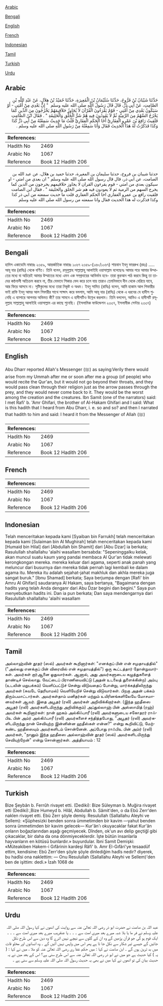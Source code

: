 [Arabic](#arabic)

[Bengali](#bengali)

[English](#english)

[French](#french)

[Indonesian](#indonesian)

[Tamil](#tamil)

[Turkish](#turkish)

[Urdu](#urdu)

## Arabic


<div dir="rtl" lang="ar" style={{fontSize:'larger',backgroundColor:'#f8f9fa',padding:20}}>
حَدَّثَنَا شَيْبَانُ بْنُ فَرُّوخَ، حَدَّثَنَا سُلَيْمَانُ بْنُ الْمُغِيرَةِ، حَدَّثَنَا حُمَيْدُ بْنُ هِلاَلٍ، عَنْ عَبْدِ اللَّهِ بْنِ الصَّامِتِ، عَنْ أَبِي ذَرٍّ، قَالَ قَالَ رَسُولُ اللَّهِ صلى الله عليه وسلم ‏ "‏ إِنَّ بَعْدِي مِنْ أُمَّتِي - أَوْ سَيَكُونُ بَعْدِي مِنْ أُمَّتِي - قَوْمٌ يَقْرَءُونَ الْقُرْآنَ لاَ يُجَاوِزُ حَلاَقِيمَهُمْ يَخْرُجُونَ مِنَ الدِّينِ كَمَا يَخْرُجُ السَّهْمُ مِنَ الرَّمِيَّةِ ثُمَّ لاَ يَعُودُونَ فِيهِ هُمْ شَرُّ الْخَلْقِ وَالْخَلِيقَةِ ‏"‏ ‏.‏ فَقَالَ ابْنُ الصَّامِتِ فَلَقِيتُ رَافِعَ بْنَ عَمْرٍو الْغِفَارِيَّ أَخَا الْحَكَمِ الْغِفَارِيِّ قُلْتُ مَا حَدِيثٌ سَمِعْتُهُ مِنْ أَبِي ذَرٍّ كَذَا وَكَذَا فَذَكَرْتُ لَهُ هَذَا الْحَدِيثَ فَقَالَ وَأَنَا سَمِعْتُهُ مِنْ رَسُولِ اللَّهِ صلى الله عليه وسلم ‏.‏
</div>
<div style={{backgroundColor:'#f8f9fa',padding:20, marginBottom: 10}}><table> <thead> <tr> <th>References:</th> <th></th> </tr> </thead> <tbody><tr><td>Hadith No</td><td>2469</td></tr><tr><td>Arabic No</td><td>1067</td></tr><tr><td>Reference</td><td>Book 12 Hadith 206</td></tr></tbody></table></div>


<div dir="rtl" lang="ar" style={{fontSize:'larger',backgroundColor:'#f8f9fa',padding:20}}>
حدثنا شيبان بن فروخ، حدثنا سليمان بن المغيرة، حدثنا حميد بن هلال، عن عبد الله بن الصامت، عن ابي ذر، قال قال رسول الله صلى الله عليه وسلم " ان بعدي من امتي - او سيكون بعدي من امتي - قوم يقرءون القران لا يجاوز حلاقيمهم يخرجون من الدين كما يخرج السهم من الرمية ثم لا يعودون فيه هم شر الخلق والخليقة " . فقال ابن الصامت فلقيت رافع بن عمرو الغفاري اخا الحكم الغفاري قلت ما حديث سمعته من ابي ذر كذا وكذا فذكرت له هذا الحديث فقال وانا سمعته من رسول الله صلى الله عليه وسلم
</div>
<div style={{backgroundColor:'#f8f9fa',padding:20, marginBottom: 10}}><table> <thead> <tr> <th>References:</th> <th></th> </tr> </thead> <tbody><tr><td>Hadith No</td><td>2469</td></tr><tr><td>Arabic No</td><td>1067</td></tr><tr><td>Reference</td><td>Book 12 Hadith 206</td></tr></tbody></table></div>

## Bengali


<div dir="ltr" lang="bn" style={{fontSize:'larger',backgroundColor:'#f8f9fa',padding:20}}>
হাদিস একাডেমি নাম্বারঃ ২৩৫৯, আন্তর্জাতিক নাম্বারঃ ১০৬৭ ২৩৫৯-(১৫৮/১০৬৭) শায়বান ইবনু ফাররুখ (রহঃ) ..... আবূ যার (রাযিঃ) থেকে বর্ণিত। তিনি বলেন, রসূলুল্লাহ সাল্লাল্লাহু আলাইহি ওয়াসাল্লাম বলেছেনঃ আমার পরে আমার উম্মাতের মধ্যে বা অচিরেই আমার উম্মাতের মধ্যে এমন এক সম্প্রদায়ের আবির্ভাব হবে- তারা কুরআন পাঠ করবে কিন্তু তা তাদের কণ্ঠনালী অতিক্রম করবে না, তীর যেভাবে শিকার ভেদ করে চলে যায় তারাও তেমনিভাবে দীন থেকে বেরিয়ে যাবে, আর ফিরে আসবে না। সৃষ্টিকুলের মধ্যে তারা নিকৃষ্ট ও অধম। ইবনু সামিত (রাযিঃ) বলেন, আমি হাকাম আল গিফারীর ভাই রাফি ইবনু আমর আল গিফারীর সাথে সাক্ষাৎ করে বললাম, আমি আবূ যার (রাযিঃ) থেকে এ ধরনের যে হাদীস শুনেছি এ ব্যাপারে আপনার অভিমত কী? তার সামনে এ হাদীসটিও উল্লেখ করলাম। তিনি বললেন, আমিও এ হাদীসটি রসূলুল্লাহ সাল্লাল্লাহু আলাইহি ওয়াসাল্লাম এর কাছে শুনেছি। (ইসলামিক ফাউন্ডেশন ২৩৩৭, ইসলামীক সেন্টার ২৩৩৭)
</div>
<div style={{backgroundColor:'#f8f9fa',padding:20, marginBottom: 10}}><table> <thead> <tr> <th>References:</th> <th></th> </tr> </thead> <tbody><tr><td>Hadith No</td><td>2469</td></tr><tr><td>Arabic No</td><td>1067</td></tr><tr><td>Reference</td><td>Book 12 Hadith 206</td></tr></tbody></table></div>

## English


<div dir="ltr" lang="en" style={{fontSize:'larger',backgroundColor:'#f8f9fa',padding:20}}>
Abu Dharr reported Allah's Messenger (ﷺ) as saying:Verily there would arise from my Ummah after me or soon after me a group (of people) who would recite the Qur'an, but it would not go beyond their throats, and they would pass clean through their religion just as the arrow passes through the prey, and they would never come back to it. They would be the worst among the creation and the creatures. Ibn Samit (one of the narrators) said: I met Rafi' b. 'Amr Ghifari, the brother of Al-Hakam Ghifari and I said: What is this hadith that I heard from Abu Dharr, i. e. so and so? and then I narrated that hadith to him and said: I heard it from the Messenger of Allah (ﷺ)
</div>
<div style={{backgroundColor:'#f8f9fa',padding:20, marginBottom: 10}}><table> <thead> <tr> <th>References:</th> <th></th> </tr> </thead> <tbody><tr><td>Hadith No</td><td>2469</td></tr><tr><td>Arabic No</td><td>1067</td></tr><tr><td>Reference</td><td>Book 12 Hadith 206</td></tr></tbody></table></div>

## French


<div dir="ltr" lang="fr" style={{fontSize:'larger',backgroundColor:'#f8f9fa',padding:20}}>

</div>
<div style={{backgroundColor:'#f8f9fa',padding:20, marginBottom: 10}}><table> <thead> <tr> <th>References:</th> <th></th> </tr> </thead> <tbody><tr><td>Hadith No</td><td>2469</td></tr><tr><td>Arabic No</td><td>1067</td></tr><tr><td>Reference</td><td>Book 12 Hadith 206</td></tr></tbody></table></div>

## Indonesian


<div dir="ltr" lang="id" style={{fontSize:'larger',backgroundColor:'#f8f9fa',padding:20}}>
Telah menceritakan kepada kami [Syaiban bin Farrukh] telah menceritakan kepada kami [Sulaiman bin Al Mughirah] telah menceritakan kepada kami [Humaid bin Hilal] dari [Abdullah bin Shamit] dari [Abu Dzar] ia berkata; Rasulullah shallallahu 'alaihi wasallam bersabda: "Sepeninggalku kelak, akan muncul suatu kaum yang pandai membaca Al Qur'an tidak melewati kerongkongan mereka. mereka keluar dari agama, seperti anak panah yang meluncur dari busurnya dan mereka tidak pernah lagi kembali ke dalam agama itu. Mereka itu adalah sejahat-jahat makhluk dan akhla mereka juga sangat buruk." [Ibnu Shamad] berkata; Saya berjumpa dengan [Rafi' bin Amru Al Ghifari] saudaranya Al Hakam, saya bertanya, "Bagaimana dengan hadits yang telah Anda denganr dari Abu Dzar begini dan begini." Saya pun menyebutkan hadits ini. Dan ia pun berkata; Dan saya mendengarnya dari Rasulullah shallallahu 'alaihi wasallam
</div>
<div style={{backgroundColor:'#f8f9fa',padding:20, marginBottom: 10}}><table> <thead> <tr> <th>References:</th> <th></th> </tr> </thead> <tbody><tr><td>Hadith No</td><td>2469</td></tr><tr><td>Arabic No</td><td>1067</td></tr><tr><td>Reference</td><td>Book 12 Hadith 206</td></tr></tbody></table></div>

## Tamil


<div dir="ltr" lang="ta" style={{fontSize:'larger',backgroundColor:'#f8f9fa',padding:20}}>
அல்லாஹ்வின் தூதர் (ஸல்) அவர்கள் கூறினார்கள்: "எனக்குப் பின் என் சமுதாயத்தில்" ("அல்லது எனக்குப் பின் விரைவில் என் சமுதாயத்தில்") ஒரு கூட்டத்தார் தோன்றுவார்கள். அவர்கள் குர்ஆனை ஓதுவார்கள். ஆனால், அது அவர்களுடைய கழுத்துகளைத் தாண்டிச் செல்லாது. வேட்டைப் பிராணியைவிட்டு (அதன் உடலைத் துளைக்கின்ற) அம்பு (உடலின் மறுபக்கம்) வெளிப்பட்டுச் சென்று விடுவதைப் போன்று, மார்க்கத்திலிருந்து அவர்கள் (சுவடே தெரியாமல்) வெளியேறிச் சென்று விடுவார்கள். பிறகு அதன் பக்கம் திரும்பமாட்டார்கள். அவர்கள்தாம் மனிதர்கள் மற்றும் உயிரினங்களிலேயே மோசமானவர்கள் ஆவர். இதை அபூதர் (ரலி) அவர்கள் அறிவிக்கிறார்கள். (இந்த ஹதீஸை அபூதர் (ரலி) அவர்களிடமிருந்து அறிவிக்கும்) அப்துல்லாஹ் பின் அஸ்ஸாமித் (ரஹ்) அவர்கள் கூறினார்கள்: நான் ஹகம் அல்கிஃபாரீ (ரலி) அவர்களுடைய சகோதரர் ராஃபிஉ பின் அம்ர் அல்கிஃபாரீ (ரலி) அவர்களைச் சந்தித்தபோது, "அபூதர் (ரலி) அவர்களிடமிருந்து நான் செவியுற்ற இன்னின்ன ஹதீஸ்கள் என்ன?" என்று கூறிவிட்டு, மேற்கண்ட ஹதீஸையும் அவர்களிடம் சொன்னேன். அப்போது ராஃபிஉ பின் அம்ர் (ரலி) அவர்கள், "நானும் இந்த ஹதீஸை அல்லாஹ்வின் தூதர் (ஸல்) அவர்களிடமிருந்து செவியுற்றேன்" என்று சொன்னார்கள். அத்தியாயம் : 12
</div>
<div style={{backgroundColor:'#f8f9fa',padding:20, marginBottom: 10}}><table> <thead> <tr> <th>References:</th> <th></th> </tr> </thead> <tbody><tr><td>Hadith No</td><td>2469</td></tr><tr><td>Arabic No</td><td>1067</td></tr><tr><td>Reference</td><td>Book 12 Hadith 206</td></tr></tbody></table></div>

## Turkish


<div dir="ltr" lang="tr" style={{fontSize:'larger',backgroundColor:'#f8f9fa',padding:20}}>
Bize Şeybân b. Ferrûh rivayet etti. (Dediki): Bize Süleyman b. Muğira rivayet etti (Dediki):,Bize Humeyd b. Hilâl, Abdullah b. Sâmit'den, o da Ebû Zerr'den naklen rivayet etti. Ebü Zerr şöyle demiş: Resulullah (Sallallahu Aleyhi ve Sellem): «Şüphesizki benden sonra ümmetimden bir kavim —yahut benden sonra ümmetimden bir kavim gelecek— Kur'ân'ı okuyacaklar fakat Kur'ân onların boğazlarından aşağı geçmiyecek. Dînden, ok'un avı delip geçtiğî gibi çıkacaklar, bir daha da ona dönmiyeceklerdir. İşte bütün insanlarla hayvanların en kötüsü bunlardır.» buyurdular. îbni Samit Demişki: «Müteakiben Hakem-i Gıfârinin kardeşi Râfi' b. Amr El-Gıfâri'ye tesaadüf ettim, kendisine: Ebû Zerr'den şöyle şöyle dinlediğim hadîs nedir? diyerek, bu hadîsi ona naklettim: — Onu Resulullah (Sallallahu Aleyhi ve Sellem)'den ben de işittim: dedi.» İzah 1068 de
</div>
<div style={{backgroundColor:'#f8f9fa',padding:20, marginBottom: 10}}><table> <thead> <tr> <th>References:</th> <th></th> </tr> </thead> <tbody><tr><td>Hadith No</td><td>2469</td></tr><tr><td>Arabic No</td><td>1067</td></tr><tr><td>Reference</td><td>Book 12 Hadith 206</td></tr></tbody></table></div>

## Urdu


<div dir="rtl" lang="ur" style={{fontSize:'larger',backgroundColor:'#f8f9fa',padding:20}}>
عبد اللہ بن صامت نے حضرت ابو ذر رضی اللہ تعالیٰ عنہ سے روایت کی انھوں نے کہا رسول اللہ صلی اللہ علیہ وسلم نے فر ما یا بلا شبہ میرے بعد میری امت سے ۔ ۔ ۔ یا عنقریب میرے بعد میری امت سے ۔ ۔ ۔ ایک قوم ہو گی جو قرآن پڑھیں گے وہ ان کے گلوں سے نیچے نہیں اترے گا وہ دین سے اس طرح نکل جائیں گے جیسے تیر شکار سے نکل جا تا ہے پھر اس میں واپس نہیں آئیں گے ۔ وہ انسانوں اور مخلو قات میں بد ترین ہوں گے ۔ ابن صامت نے کہا : میں حکم غفا ری رضی اللہ تعالیٰ عنہ کو ملا ، میں نے کہا : ( یہ ) کیا حدیث ہے جو میں نے ابو ذر رضی اللہ تعالیٰ عنہ سے اس طرح سنی ہے؟ اس کے بعد میں نے یہ حدیث بیان کی تو انھوں نے کہا میں نے بھی یہ حدیث رسول اللہ صلی اللہ علیہ وسلم سے سنی ہے ۔
</div>
<div style={{backgroundColor:'#f8f9fa',padding:20, marginBottom: 10}}><table> <thead> <tr> <th>References:</th> <th></th> </tr> </thead> <tbody><tr><td>Hadith No</td><td>2469</td></tr><tr><td>Arabic No</td><td>1067</td></tr><tr><td>Reference</td><td>Book 12 Hadith 206</td></tr></tbody></table></div>